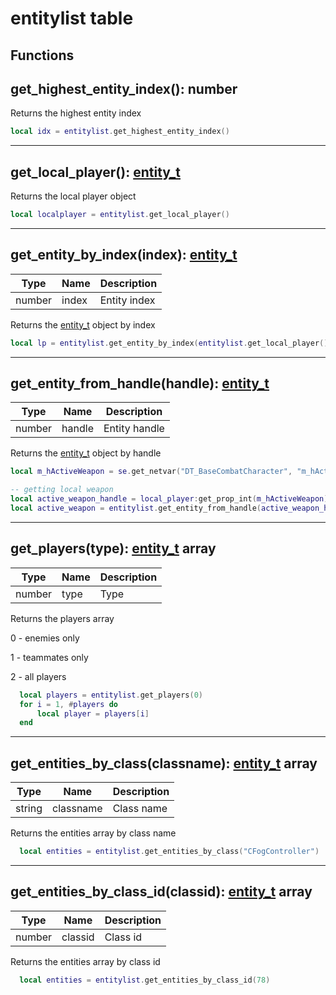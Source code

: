 # entitylist table

## Functions

## **get_highest_entity_index()**: number

Returns the highest entity index
```lua
local idx = entitylist.get_highest_entity_index()
```
---

## **get_local_player()**: [entity_t](../types/entity_t)

Returns the local player object
```lua
local localplayer = entitylist.get_local_player()
```
---

## **get_entity_by_index(index)**: [entity_t](../types/entity_t)
Type | Name | Description
------------ | ------------- | ------------
number | index | Entity index

Returns the [entity_t](../types/entity_t) object by index
```lua
local lp = entitylist.get_entity_by_index(entitylist.get_local_player())
```
---

## **get_entity_from_handle(handle)**: [entity_t](../types/entity_t)
Type | Name | Description
------------ | ------------- | ------------
number | handle | Entity handle

Returns the [entity_t](../types/entity_t) object by handle

```lua
local m_hActiveWeapon = se.get_netvar("DT_BaseCombatCharacter", "m_hActiveWeapon")

-- getting local weapon
local active_weapon_handle = local_player:get_prop_int(m_hActiveWeapon)
local active_weapon = entitylist.get_entity_from_handle(active_weapon_handle)
```
---

## **get_players(type)**: [entity_t](../types/entity_t) array
Type | Name | Description
------------ | ------------- | ------------
number | type | Type

Returns the players array

0 - enemies only

1 - teammates only

2 - all players

```lua
  local players = entitylist.get_players(0)
  for i = 1, #players do
      local player = players[i]
  end
```
---

## **get_entities_by_class(classname)**: [entity_t](../types/entity_t) array
Type | Name | Description
------------ | ------------- | ------------
string | classname | Class name

Returns the entities array by class name
```lua
  local entities = entitylist.get_entities_by_class("CFogController")
```
---

## **get_entities_by_class_id(classid)**: [entity_t](../types/entity_t) array
Type | Name | Description
------------ | ------------- | ------------
number | classid | Class id

Returns the entities array by class id
```lua
  local entities = entitylist.get_entities_by_class_id(78)
```